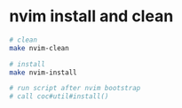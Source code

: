 # nvim install and clean

```bash
# clean
make nvim-clean

# install
make nvim-install

# run script after nvim bootstrap
# call coc#util#install()
```
